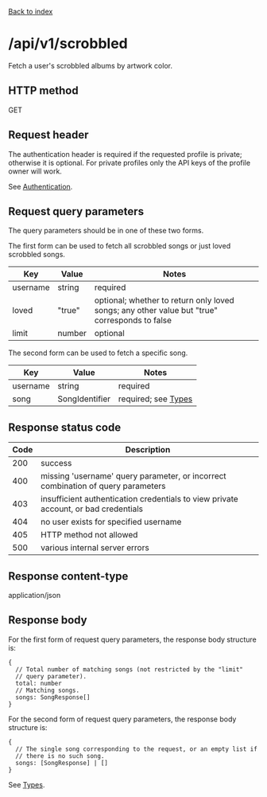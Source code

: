 [Back to index](/)

# /api/v1/scrobbled

Fetch a user's scrobbled albums by artwork color.

## HTTP method

GET

## Request header

The authentication header is required if the requested profile is private;
otherwise it is optional. For private profiles only the API keys of the profile
owner will work.

See [Authentication](/#authentication).

## Request query parameters

The query parameters should be in one of these two forms.

The first form can be used to fetch all scrobbled songs or just
loved scrobbled songs.

| Key | Value | Notes |
|-----|-------|-------|
| username | string | required |
| loved | "true" | optional; whether to return only loved songs; any other value but "true" corresponds to false |
| limit | number | optional |

The second form can be used to fetch a specific song.

| Key | Value | Notes |
|-----|-------|-------|
| username | string | required |
| song | SongIdentifier | required; see [Types](/types) |

## Response status code

| Code | Description |
|------|-------------|
|200 | success |
|400 | missing 'username' query parameter, or incorrect combination of query parameters |
|403 | insufficient authentication credentials to view private account, or bad credentials |
|404 | no user exists for specified username |
|405 | HTTP method not allowed |
|500 | various internal server errors |

## Response content-type

application/json

## Response body

For the first form of request query parameters, the response body structure is:

```
{
  // Total number of matching songs (not restricted by the "limit"
  // query parameter).
  total: number
  // Matching songs.
  songs: SongResponse[]
}
```

For the second form of request query parameters, the response body structure is:

```
{
  // The single song corresponding to the request, or an empty list if
  // there is no such song.
  songs: [SongResponse] | []
}
```

See [Types](/types).
